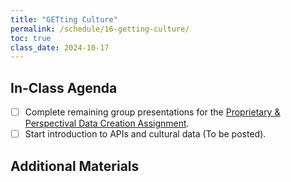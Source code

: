 ```yaml
---
title: "GETting Culture"
permalink: /schedule/16-getting-culture/
toc: true
class_date: 2024-10-17
---
```


## In-Class Agenda

- [ ] Complete remaining group presentations for the [Proprietary & Perspectival Data Creation Assignment]({{site.baseurl}}/proprietary-perspectival-dataset-creation).
- [ ] Start introduction to APIs and cultural data (To be posted).

## Additional Materials
